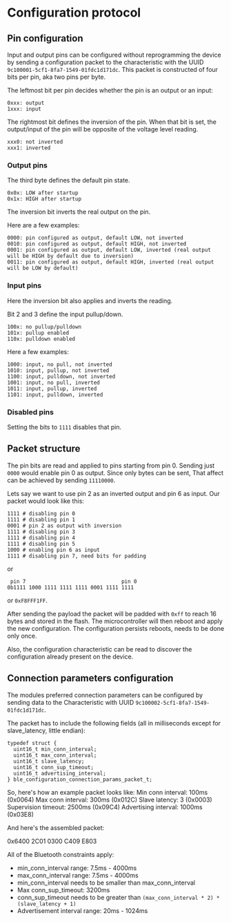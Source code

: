 # Configuration protocol

## Pin configuration

Input and output pins can be configured without reprogramming the device by sending a configuration packet to the characteristic with the UUID  `9c100001-5cf1-8fa7-1549-01fdc1d171dc`.
This packet is constructed of four bits per pin, aka two pins per byte.

The leftmost bit per pin decides whether the pin is an output or an input:
```
0xxx: output
1xxx: input
```

The rightmost bit defines the inversion of the pin.
When that bit is set, the output/input of the pin will be opposite of the voltage level reading.
```
xxx0: not inverted
xxx1: inverted
```

### Output pins
The third byte defines the default pin state.
```
0x0x: LOW after startup
0x1x: HIGH after startup
```
The inversion bit inverts the real output on the pin.

Here are a few examples:
```
0000: pin configured as output, default LOW, not inverted
0010: pin configured as output, default HIGH, not inverted
0001: pin configured as output, default LOW, inverted (real output will be HIGH by default due to inversion)
0011: pin configured as output, default HIGH, inverted (real output will be LOW by default)
```

### Input pins

Here the inversion bit also applies and inverts the reading.

Bit 2 and 3 define the input pullup/down.
```
100x: no pullup/pulldown
101x: pullup enabled
110x: pulldown enabled
```

Here a few examples:
```
1000: input, no pull, not inverted
1010: input, pullup, not inverted
1100: input, pulldown, not inverted
1001: input, no pull, inverted
1011: input, pullup, inverted
1101: input, pulldown, inverted
```

### Disabled pins
Setting the bits to `1111` disables that pin.

## Packet structure
The pin bits are read and applied to pins starting from pin 0.
Sending just `0000` would enable pin 0 as output.
Since only bytes can be sent, That affect can be achieved by sending `11110000`.

Lets say we want to use pin 2 as an inverted output and pin 6 as input. Our packet would look like this:

```
1111 # disabling pin 0
1111 # disabling pin 1
0001 # pin 2 as output with inversion
1111 # disabling pin 3
1111 # disabling pin 4
1111 # disabling pin 5
1000 # enabling pin 6 as input
1111 # disabling pin 7, need bits for padding
```
or
```
 pin 7                               pin 0
0b1111 1000 1111 1111 1111 0001 1111 1111
```
or
`0xF8FFF1FF`.

After sending the payload the packet will be padded with `0xff` to reach 16 bytes and stored in the flash.
The microcontroller will then reboot and apply the new configuration.
The configuration persists reboots, needs to be done only once.

Also, the configuration characteristic can be read to discover the configuration already present on the device.


## Connection parameters configuration

The modules preferred connection parameters can be configured by sending data to the Characteristic with UUID `9c100002-5cf1-8fa7-1549-01fdc1d171dc`.

The packet has to include the following fields (all in milliseconds except for slave_latency, little endian):

```
typedef struct {
  uint16_t min_conn_interval;
  uint16_t max_conn_interval;
  uint16_t slave_latency;
  uint16_t conn_sup_timeout;
  uint16_t advertising_interval;
} ble_configuration_connection_params_packet_t;
```

So, here's how an example packet looks like:
Min conn interval: 100ms (0x0064)
Max conn interval: 300ms (0x012C)
Slave latency: 3 (0x0003)
Supervision timeout: 2500ms (0x09C4)
Advertising interval: 1000ms (0x03E8)

And here's the assembled packet:

0x6400 2C01 0300 C409 E803

All of the Bluetooth constraints apply:

- min_conn_interval range: 7.5ms - 4000ms
- max_conn_interval range: 7.5ms - 4000ms
- min_conn_interval needs to be smaller than max_conn_interval
- Max conn_sup_timeout: 3200ms
- conn_sup_timeout needs to be greater than `(max_conn_interval * 2) * (slave_latency + 1)`
- Advertisement interval range: 20ms - 1024ms